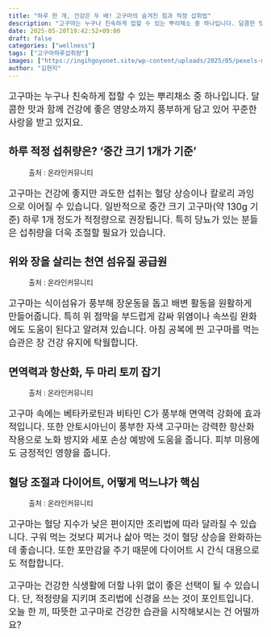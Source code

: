 ```yaml
---
title: "하루 한 개, 건강은 두 배! 고구마의 숨겨진 힘과 적정 섭취법"
description: "고구마는 누구나 친숙하게 접할 수 있는 뿌리채소 중 하나입니다. 달콤한 맛과 함께 건강에 좋은 영양소까지 풍부하게 담고 있어 꾸준한 사랑을 받고 있지요."
date: 2025-05-20T19:42:52+09:00
draft: false
categories: ["wellness"]
tags: ["고구마하루섭취량"]
images: ["https://ingihgoyonet.site/wp-content/uploads/2025/05/pexels-marceloverfe-13059602-1-1024x681.jpg", "https://ingihgoyonet.site/wp-content/uploads/2025/05/pexels-marina-zasorina-9465990-768x1024.jpg", "https://ingihgoyonet.site/wp-content/uploads/2025/05/pexels-marceloverfe-13059602-2-1024x681.jpg", "https://ingihgoyonet.site/wp-content/uploads/2025/05/pexels-missmg-4375373-768x1024.jpg"]
author: "김현지"
---
```


<p style="font-size:18px">고구마는 누구나 친숙하게 접할 수 있는 뿌리채소 중 하나입니다. 달콤한 맛과 함께 건강에 좋은 영양소까지 풍부하게 담고 있어 꾸준한 사랑을 받고 있지요.</p> <h2 >하루 적정 섭취량은? ‘중간 크기 1개가 기준’</h2> <figure ><img src="https://ingihgoyonet.site/wp-content/uploads/2025/05/pexels-marceloverfe-13059602-1-1024x681.jpg" alt="" style="aspect-ratio:16/9;object-fit:cover"/><figcaption >출처 : 온라인커뮤니티</figcaption></figure> <p style="font-size:18px">고구마는 건강에 좋지만 과도한 섭취는 혈당 상승이나 칼로리 과잉으로 이어질 수 있습니다. 일반적으로 중간 크기 고구마(약 130g 기준) 하루 1개 정도가 적정량으로 권장됩니다. 특히 당뇨가 있는 분들은 섭취량을 더욱 조절할 필요가 있습니다.</p> <h2 >위와 장을 살리는 천연 섬유질 공급원</h2> <figure ><img src="https://ingihgoyonet.site/wp-content/uploads/2025/05/pexels-marina-zasorina-9465990-768x1024.jpg" alt="" style="aspect-ratio:16/9;object-fit:cover"/><figcaption >출처 : 온라인커뮤니티</figcaption></figure> <p style="font-size:18px">고구마는 식이섬유가 풍부해 장운동을 돕고 배변 활동을 원활하게 만들어줍니다. 특히 위 점막을 부드럽게 감싸 위염이나 속쓰림 완화에도 도움이 된다고 알려져 있습니다. 아침 공복에 찐 고구마를 먹는 습관은 장 건강 유지에 탁월합니다.</p> <h2 >면역력과 항산화, 두 마리 토끼 잡기</h2> <figure ><img src="https://ingihgoyonet.site/wp-content/uploads/2025/05/pexels-marceloverfe-13059602-2-1024x681.jpg" alt="" style="aspect-ratio:16/9;object-fit:cover"/><figcaption >출처 : 온라인커뮤니티</figcaption></figure> <p style="font-size:18px">고구마 속에는 베타카로틴과 비타민 C가 풍부해 면역력 강화에 효과적입니다. 또한 안토시아닌이 풍부한 자색 고구마는 강력한 항산화 작용으로 노화 방지와 세포 손상 예방에 도움을 줍니다. 피부 미용에도 긍정적인 영향을 줍니다.</p> <h2 >혈당 조절과 다이어트, 어떻게 먹느냐가 핵심</h2> <figure ><img src="https://ingihgoyonet.site/wp-content/uploads/2025/05/pexels-missmg-4375373-768x1024.jpg" alt="" /><figcaption >출처 : 온라인커뮤니티</figcaption></figure> <p style="font-size:18px">고구마는 혈당 지수가 낮은 편이지만 조리법에 따라 달라질 수 있습니다. 구워 먹는 것보다 찌거나 삶아 먹는 것이 혈당 상승을 완화하는 데 좋습니다. 또한 포만감을 주기 때문에 다이어트 시 간식 대용으로도 적합합니다.</p> <p style="font-size:18px">고구마는 건강한 식생활에 더할 나위 없이 좋은 선택이 될 수 있습니다. 단, 적정량을 지키며 조리법에 신경을 쓰는 것이 포인트입니다. 오늘 한 끼, 따뜻한 고구마로 건강한 습관을 시작해보시는 건 어떨까요?</p>